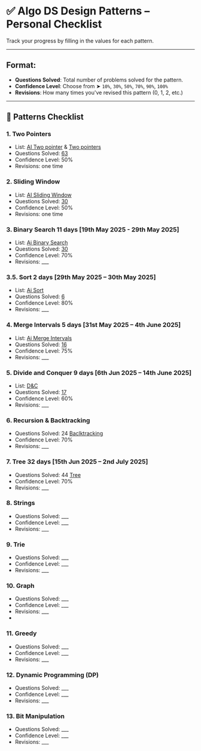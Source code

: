 # ✅ Algo DS Design Patterns – Personal Checklist

Track your progress by filling in the values for each pattern.

---

## Format:
- **Questions Solved**: Total number of problems solved for the pattern.
- **Confidence Level**: Choose from ➤ `10%`, `30%`, `50%`, `70%`, `90%`, `100%`
- **Revisions**: How many times you've revised this pattern (0, 1, 2, etc.)

---

## 🧠 Patterns Checklist

### 1. Two Pointers
- List: [AI Two pointer](https://leetcode.com/problem-list/2kjh1mej/) & [Two pointers](https://leetcode.com/problem-list/26ksgcmh/)
- Questions Solved: [63](https://leetcode.com/problem-list/2khuzio2/)
- Confidence Level: 50%
- Revisions: one time

### 2. Sliding Window
- List: [AI Sliding Window](https://leetcode.com/problem-list/2kb1b49r/)
- Questions Solved: [30](https://leetcode.com/problem-list/24asd74t/)
- Confidence Level: 50%
- Revisions: one time

### 3. Binary Search 11 days [19th May 2025 - 29th May 2025]
- List: [Ai Binary Search](https://leetcode.com/problem-list/2kjlt6z5/)
- Questions Solved: [30](https://leetcode.com/problem-list/2jarkv5m/)
- Confidence Level: 70%
- Revisions: ___

### 3.5. Sort 2 days [29th May 2025 – 30th May 2025]
- List: [Ai Sort](https://leetcode.com/problem-list/2kjlt6z5/)
- Questions Solved: [6](https://leetcode.com/problem-list/2jarkv5m/)
- Confidence Level: 80%
- Revisions: ___

### 4. Merge Intervals 5 days [31st May 2025 – 4th June 2025]
- List: [Ai Merge Intervals](https://leetcode.com/problem-list/nxh8dk06/)
- Questions Solved: [16](https://leetcode.com/problem-list/nxpa28u6/)
- Confidence Level: 75%
- Revisions: ___

### 5. Divide and Conquer 9 days [6th Jun 2025 – 14th June 2025]
- List: [D&C](https://leetcode.com/problem-list/2kjm05q5/)
- Questions Solved: [17](https://leetcode.com/problem-list/n509pbjm/)
- Confidence Level: 60%
- Revisions: ___

### 6. Recursion & Backtracking
- Questions Solved: 24 [Baclktracking](https://leetcode.com/problem-list/2kjwtb4e/)
- Confidence Level: 70%
- Revisions: ___

### 7. Tree 32 days [15th Jun 2025 – 2nd July 2025]
- Questions Solved: 44 [Tree](https://leetcode.com/problem-list/2kjvtnv6/)
- Confidence Level: 70%
- Revisions: ___

### 8. Strings
- Questions Solved: ___
- Confidence Level: ___
- Revisions: ___

### 9. Trie
- Questions Solved: ___
- Confidence Level: ___
- Revisions: ___

### 10. Graph
- Questions Solved: ___
- Confidence Level: ___
- Revisions: ___
- 
### 11. Greedy
- Questions Solved: ___
- Confidence Level: ___
- Revisions: ___

### 12. Dynamic Programming (DP)
- Questions Solved: ___
- Confidence Level: ___
- Revisions: ___

### 13. Bit Manipulation
- Questions Solved: ___
- Confidence Level: ___
- Revisions: ___  
